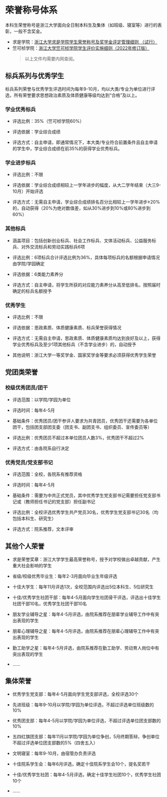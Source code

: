 # 荣誉称号体系

本科生荣誉称号是浙江大学面向全日制本科生及集体（如班级、寝室等）进行的表彰，一般不含奖金。

- 求是学院：[浙江大学求是学院学生荣誉称号及奖学金评定管理细则 （试行）](https://zjuers.com/rd?url=http://qsxy.zju.edu.cn/2018/0509/c30811a1280603/page.psp&mode=1)
- 竺可桢学院：[浙江大学竺可桢学院学生评价实施细则（2022年修订版）](https://zjuers.com/rd?url=http://office.ckc.zju.edu.cn/2023/0215/c35002a2715999/page.psp&mode=1)
  > 以上文件均需要内网查阅。

## 标兵系列与优秀学生

标兵系列荣誉与优秀学生评选时间为每年9-10月，均以大类/专业为单位进行评选，所有荣誉要求思想政治素质及体质健康等级均达到“合格”及以上。

### 学业优秀标兵

- 评选比例：35%（竺可桢学院60%）

- 评选依据：学业综合成绩

- 评选方式：自主申请，即通常情况下，本大类/专业符合前置条件且自主申请的学生中，学业综合成绩在前35%的获得学业优秀标兵。

### 学业进步标兵

- 评选比例：不限

- 评选依据：学业综合成绩相较上一学年进步的幅度，从大二学年结束（大三9-10月）开始评选

- 评选方式：无需自主申请，学业综合成绩排名百分比相较上一学年进步≥20%的，自动获得（20%为绝对数值差，如从30%进步到10%或80%进步到60%）

### 其他标兵

- 涵盖项目：包括创新创业标兵、社会工作标兵、文体活动标兵、公益服务标兵、对外交流标兵和劳动实践标兵6项

- 评选比例：6项标兵合计评选比例为36%，具体每项标兵的名额根据申请情况由学院/学园确定

- 评选依据：6类能力素养分

- 评选方式：自主申请，将学生所获的对应能力素养分从高至低排名，按照届时确定的标兵名额授予

### 优秀学生

- 评选比例：不限

- 评选依据：思政素质、体质健康素质、标兵荣誉获得情况

- 评选方式：无需自主申请，思政素质、体质健康素质均达到良好及以上，获得学业优秀标兵及至少1项其他标兵（不含学业进步）的，自动授予

- 其他说明：浙江大学一等奖学金、国家奖学金等要求必须获得优秀学生荣誉

## 党团类荣誉

### 校级优秀团员/团干

- 评选范围：以学院/学园为单位

- 评选时间：每年4-5月

- 基础条件：优秀团员/团干参评人要求为共青团员，优秀团干还需要为各单位团干，包括团支部团支委（团支书、副团支书、组织委员、宣传委员等）

- 评选比例：优秀团员不超过本单位团员人数3%，优秀团干不超过2%

- 评选方式：由各院系自行决定

### 优秀党员/党支部书记

- 评选范围：全校，各院系有推荐资格

- 评选时间：每年4-5月

- 基础条件：需要为中共正式党员，其中优秀学生党支部书记需要担任党支部书记或（教师担任书记的党支部）担任副书记

- 评选比例：全校评选优秀学生共产党员30名，优秀学生党支部书记30名（均包括本科生、研究生）

- 评选方式：院系推荐，文本评审

## 其他个人荣誉

- 求是荣誉奖章：浙江大学学生最高荣誉称号，授予对学校做出卓越贡献，产生重大社会影响的学生

- 省级/校级优秀毕业生：每年2-3月面向毕业生年级评选

- 十佳大学生：每年11月评选1次，全校范围内评选出5位本科生、5位研究生

- 十佳/优秀学生社团干部：每年4-5月面向学生社团骨干评选，评选出十佳学生社团干部10名，优秀学生社团干部10名

- 朋友学业辅导之星：每年4-5月评选，由院系推荐在朋辈学业辅导工作中有突出表现的学生

- 朋辈心理辅导之星：每年4-5月评选，由院系推荐在朋辈心理辅导工作中有突出表现的学生

- 勤工助学之星：每年4-5月评选，由院系推荐在勤工助学、劳动育人岗位中有突出表现的学生

- ……

## 集体荣誉

- 优秀学生党支部：每年4-5月面向学生党支部评选，全校评选30个

- 先进班级：每年9-10月以学院/学园为单位评选，不超过评选单位班级数的10%

- 优秀团支部：每年4-5月以学院/学园为单位评选，不超过评选单位团支部数的10%

- 五四红旗团支部：每年11月以学院/学园为单位争创，5月终期答辩，争创单位不超过评选单位团支部数的5%（四舍五入）

- 文明寝室：每年9-10月，由宿管办负责评选

- 十佳院系学生会：每年6月评选，确定十佳院系学生会10个，提名奖若干

- 十佳/优秀学生社团：每年4-5月评选，确定十佳学生社团10个，优秀学生社团10个

- ……
